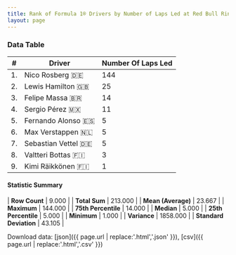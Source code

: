 ```yaml
---
title: Rank of Formula 1® Drivers by Number of Laps Led at Red Bull Ring
layout: page
---
```


<canvas id="chart" width="400" height="180"></canvas>
<script>
var data = {
    "datasets": [
        {
            "backgroundColor": [
                "#f3a935",
                "#f3a935",
                "#f3a935",
                "#f3a935",
                "#f3a935",
                "#f3a935",
                "#f3a935",
                "#f3a935",
                "#f3a935"
            ],
            "borderColor": [
                "#f68639",
                "#f68639",
                "#f68639",
                "#f68639",
                "#f68639",
                "#f68639",
                "#f68639",
                "#f68639",
                "#f68639"
            ],
            "borderWidth": 1,
            "data": [
                144.0,
                25.0,
                14.0,
                11.0,
                5.0,
                5.0,
                5.0,
                3.0,
                1.0
            ],
            "label": "Number Of Laps Led"
        }
    ],
    "labels": [
        "Nico Rosberg",
        "Lewis Hamilton",
        "Felipe Massa",
        "Sergio Pérez",
        "Fernando Alonso",
        "Max Verstappen",
        "Sebastian Vettel",
        "Valtteri Bottas",
        "Kimi Räikkönen"
    ]
};
var options = {
  legend: {
    display: false
  },
  scales: {
    xAxes: [{
      ticks: {
        beginAtZero: true,
        maxRotation: 180,
        display: window.innerWidth > 800
      }
    }],
    yAxes: [{
      ticks: {
        beginAtZero: true
      }
    }]
  },
  onResize: function(chart, size) {
    chart.options.scales.xAxes[0].ticks.display = size.width > 800;
  }
};
var chart = new Chart("chart", {
    data: data,
    type: 'bar',
    options: options
});
</script>



### Data Table

| # | Driver | Number Of Laps Led |
|--|--|--|
| 1. | Nico Rosberg 🇩🇪 | 144 |
| 2. | Lewis Hamilton 🇬🇧 | 25 |
| 3. | Felipe Massa 🇧🇷 | 14 |
| 4. | Sergio Pérez 🇲🇽 | 11 |
| 5. | Fernando Alonso 🇪🇸 | 5 |
| 6. | Max Verstappen 🇳🇱 | 5 |
| 7. | Sebastian Vettel 🇩🇪 | 5 |
| 8. | Valtteri Bottas 🇫🇮 | 3 |
| 9. | Kimi Räikkönen 🇫🇮 | 1 |

#### Statistic Summary

| **Row Count** | 9.000 |
| **Total Sum** | 213.000 |
| **Mean (Average)** | 23.667 |
| **Maximum** | 144.000 |
| **75th Percentile** | 14.000 |
| **Median** | 5.000 |
| **25th Percentile** | 5.000 |
| **Minimum** | 1.000 |
| **Variance** | 1858.000 |
| **Standard Deviation** | 43.105 |

Download data: [json]({{ page.url | replace:'.html','.json' }}), [csv]({{ page.url | replace:'.html','.csv' }})
